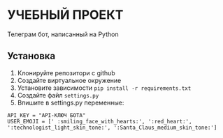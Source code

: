 # УЧЕБНЫЙ ПРОЕКТ 

Телеграм бот, написанный на Python

## Установка

1. Клонируйте репозитори с github
2. Создайте виртуальное окружение
3. Установите зависимости `pip install -r requirements.txt`
4. Создайте файл `settings.py`
5. Впишите в settings.py переменные:
```
API_KEY = "API-КЛЮЧ БОТА"
USER_EMOJI = ['	:smiling_face_with_hearts:', ':red_heart:', ':technologist_light_skin_tone:', ':Santa_Claus_medium_skin_tone:']
```